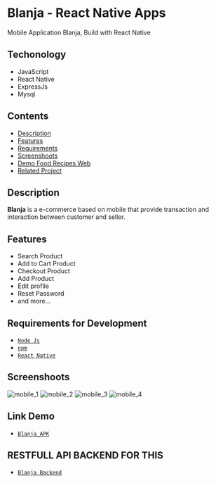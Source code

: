 # Blanja - React Native Apps

Mobile Application Blanja, Build with React Native

## Techonology

- JavaScript
- React Native
- ExpressJs
- Mysql

## Contents

- [Description](#description)
- [Features](#features)
- [Requirements](#requirements-for-development)
- [Screenshoots](#screenshoots)
- [Demo Food Recipes Web](#demo-blanja-web)
- [Related Project](#related-project)

## Description

**Blanja** is a e-commerce based on mobile that provide transaction and interaction between customer and seller.

## Features

- Search Product
- Add to Cart Product
- Checkout Product
- Add Product
- Edit profile
- Reset Password
- and more...

## Requirements for Development

- [`Node Js`](https://nodejs.org/en/)
- [`npm`](https://www.npmjs.com/get-npm)
- [`React Native`](https://reactnative.dev/)



## Screenshoots

![mobile_1](https://user-images.githubusercontent.com/44633669/108692631-6e566300-752f-11eb-883b-046dc00c3bd6.png)
![mobile_2](https://user-images.githubusercontent.com/44633669/108692639-70b8bd00-752f-11eb-93ec-063e74d5ad87.png)
![mobile_3](https://user-images.githubusercontent.com/44633669/108692640-71e9ea00-752f-11eb-921f-dce8a1ec9e0c.png)
![mobile_4](https://user-images.githubusercontent.com/44633669/108692642-72828080-752f-11eb-823c-1afad26d378b.png)

## Link Demo 
- [`Blanja_APK`](https://drive.google.com/file/d/1VskELyBHmjfmqZxJ8gi4RDMikBbIMjGC/view?usp=sharing)

## RESTFULL API BACKEND FOR THIS
 - [`Blanja Backend`](https://github.com/MghalyRmdn/Blanja_API.git)
